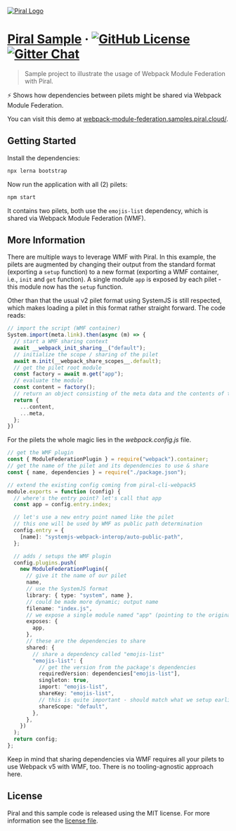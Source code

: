 [![Piral Logo](https://github.com/smapiot/piral/raw/develop/docs/assets/logo.png)](https://piral.io)

# [Piral Sample](https://piral.io) &middot; [![GitHub License](https://img.shields.io/badge/license-MIT-blue.svg)](https://github.com/smapiot/piral/blob/main/LICENSE) [![Gitter Chat](https://badges.gitter.im/gitterHQ/gitter.png)](https://gitter.im/piral-io/community)

> Sample project to illustrate the usage of Webpack Module Federation with Piral.

:zap: Shows how dependencies between pilets might be shared via Webpack Module Federation.

You can visit this demo at [webpack-module-federation.samples.piral.cloud/](https://webpack-module-federation.samples.piral.cloud/).

## Getting Started

Install the dependencies:

```sh
npx lerna bootstrap
```

Now run the application with all (2) pilets:

```sh
npm start
```

It contains two pilets, both use the `emojis-list` dependency, which is shared via Webpack Module Federation (WMF).

## More Information

There are multiple ways to leverage WMF with Piral. In this example, the pilets are augmented by changing their output from the standard format (exporting a `setup` function) to a new format (exporting a WMF container, i.e., `init` and `get` function). A single module `app` is exposed by each pilet - this module now has the `setup` function.

Other than that the usual v2 pilet format using SystemJS is still respected, which makes loading a pilet in this format rather straight forward. The code reads:

```ts
// import the script (WMF container)
System.import(meta.link).then(async (m) => {
  // start a WMF sharing context
  await __webpack_init_sharing__("default");
  // initialize the scope / sharing of the pilet
  await m.init(__webpack_share_scopes__.default);
  // get the pilet root module
  const factory = await m.get("app");
  // evaluate the module
  const content = factory();
  // return an object consisting of the meta data and the contents of the root module
  return {
    ...content,
    ...meta,
  };
})
```

For the pilets the whole magic lies in the *webpack.config.js* file.


```ts
// get the WMF plugin
const { ModuleFederationPlugin } = require("webpack").container;
// get the name of the pilet and its dependencies to use & share
const { name, dependencies } = require("./package.json");

// extend the existing config coming from piral-cli-webpack5
module.exports = function (config) {
  // where's the entry point? let's call that app
  const app = config.entry.index;

  // let's use a new entry point named like the pilet
  // this one will be used by WMF as public path determination
  config.entry = {
    [name]: "systemjs-webpack-interop/auto-public-path",
  };

  // adds / setups the WMF plugin
  config.plugins.push(
    new ModuleFederationPlugin({
      // give it the name of our pilet
      name,
      // use the SystemJS format
      library: { type: "system", name },
      // could be made more dynamic; output name
      filename: "index.js",
      // we expose a single module named "app" (pointing to the original entry module)
      exposes: {
        app,
      },
      // these are the dependencies to share
      shared: {
        // share a dependency called "emojis-list"
        "emojis-list": {
          // get the version from the package's dependencies
          requiredVersion: dependencies["emojis-list"],
          singleton: true,
          import: "emojis-list",
          shareKey: "emojis-list",
          // this is quite important - should match what we setup earlier
          shareScope: "default",
        },
      },
    })
  );
  return config;
};
```

Keep in mind that sharing dependencies via WMF requires all your pilets to use Webpack v5 with WMF, too. There is no tooling-agnostic approach here.

## License

Piral and this sample code is released using the MIT license. For more information see the [license file](./LICENSE).
